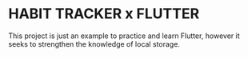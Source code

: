 # HABIT TRACKER x FLUTTER

This project is just an example to practice and learn Flutter, however it seeks to strengthen the knowledge of local storage.

